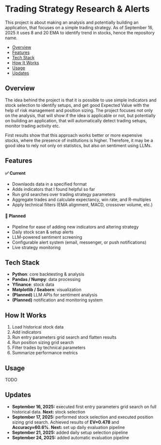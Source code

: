 # Trading Strategy Research & Alerts

This project is about making an analysis and potentially building an application, that focuses on a simple trading strategy. As of September 16, 2025 it uses 8 and 20 EMA to identify trend in stocks, hence the repository name.

- [Overview](#overview)  
- [Features](#features)  
- [Tech Stack](#tech-stack)  
- [How It Works](#how-it-works)  
- [Usage](#usage)  
- [Updates](#updates)

## Overview

The idea behind the project is that it is possible to use simple indicators and stock selection to identify setups, and get good Expected Value with the help of risk management and position sizing. The project focuses not only on the analysis, that will show if the idea is applicable or not, but potentially on building an application, that will automatically detect trading setups, monitor trading activity etc. 

First results show that this approach works better or more expensive stocks, where the presence of institutions is higher. Therefore, it may be a good idea to rely not only on statistics, but also on sentiment using LLMs.

## Features

#### ✅ Current
- Downlaods data in a specified format
- Adds indicators that I found helpful so far
- Run grid searches over trading strategy parameters
- Aggregate trades and calculate expectancy, win rate, and R-multiples
- Apply technical filters (EMA alignment, MACD, crossover volume, etc.)

#### 🔮 Planned
- Pipeline for ease of adding new indicators and altering strategy
- Daily stock scan & setup alerts
- LLM-powered sentiment screening
- Configurable alert system (email, messenger, or push notifications)
- Live strategy monitoring

## Tech Stack

- **Python**: core backtesting & analysis
- **Pandas / Numpy**: data processing
- **Yfinance**: stock data
- **Matplotlib / Seaborn**: visualization
- **(Planned)** LLM APIs for sentiment analysis
- **(Planned)** notification and monitoring system

## How It Works

1. Load historical stock data
2. Add indicators
3. Run entry parameters grid search and flatten results
4. Run position sizing grid search
5. Filter trades by technical parameters
6. Summarize performance metrics

## Usage

TODO

## Updates

- **September 16, 2025:** executed first entry parameters grid search on full historical data. **Next:** stock selection
- **September 17, 2025:** performed stock selection and executed position sizing grid search. Achieved results of **EV≈0.478** and **Accuracy≈60.6%**. **Next:** set up daily evaluation pipeline
- **September 21, 2025:** added daily setup selection pipeline
- **September 24, 2025:** added automatic evaluation pipeline